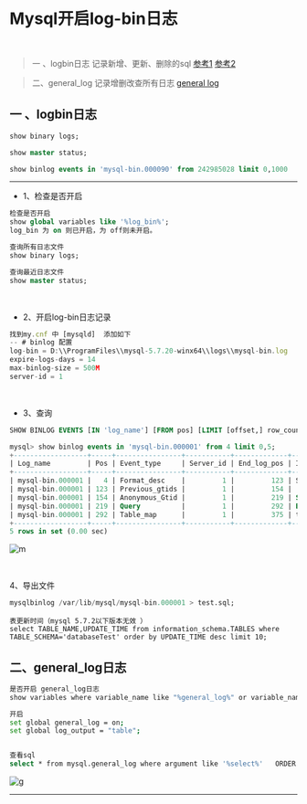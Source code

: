 # Mysql开启log-bin日志  

<br />

> 一 、logbin日志 记录新增、更新、删除的sql [参考1]( https://www.cnblogs.com/kerrycode/p/6610874.html ) [参考2]( https://www.cnblogs.com/handle/p/9761702.html )

> 二、general_log 记录增删改查所有日志 [general log]( http://www.zsythink.net/archives/1246 )


## 一 、logbin日志

```sql
show binary logs;

show master status;

show binlog events in 'mysql-bin.000090' from 242985028 limit 0,1000

```

---------------------------------------------------------

- 1、检查是否开启

```sql
检查是否开启
show global variables like '%log_bin%';
log_bin 为 on 则已开启，为 off则未开启。

查询所有日志文件
show binary logs;

查询最近日志文件
show master status;
```

<br>

- 2、开启log-bin日志记录

```js
找到my.cnf 中 [mysqld]  添加如下
-- # binlog 配置
log-bin = D:\\ProgramFiles\\mysql-5.7.20-winx64\\logs\\mysql-bin.log
expire-logs-days = 14
max-binlog-size = 500M
server-id = 1
```

<br>

- 3、查询 

```sql
SHOW BINLOG EVENTS [IN 'log_name'] [FROM pos] [LIMIT [offset,] row_count]

mysql> show binlog events in 'mysql-bin.000001' from 4 limit 0,5;
+------------------+-----+----------------+-----------+-------------+---------------------------------------+
| Log_name         | Pos | Event_type     | Server_id | End_log_pos | Info                                  |
+------------------+-----+----------------+-----------+-------------+---------------------------------------+
| mysql-bin.000001 |   4 | Format_desc    |         1 |         123 | Server ver: 5.7.20-log, Binlog ver: 4 |
| mysql-bin.000001 | 123 | Previous_gtids |         1 |         154 |                                       |
| mysql-bin.000001 | 154 | Anonymous_Gtid |         1 |         219 | SET @@SESSION.GTID_NEXT= 'ANONYMOUS'  |
| mysql-bin.000001 | 219 | Query          |         1 |         292 | BEGIN                                 |
| mysql-bin.000001 | 292 | Table_map      |         1 |         375 | table_id: 125 (test.ins_car_team)    |
+------------------+-----+----------------+-----------+-------------+---------------------------------------+
5 rows in set (0.00 sec)

```

![m]( https://gitcode.net/xu180/imgs/-/raw/master/other/mysql-bin.png )

<br>

4、导出文件

```sql
mysqlbinlog /var/lib/mysql/mysql-bin.000001 > test.sql;

```


```
表更新时间（mysql 5.7.2以下版本无效 ）
select TABLE_NAME,UPDATE_TIME from information_schema.TABLES where TABLE_SCHEMA='databaseTest' order by UPDATE_TIME desc limit 10;

```


## 二、general_log日志

```sh
是否开启 general_log日志
show variables where variable_name like "%general_log%" or variable_name="log_output";

开启
set global general_log = on;
set global log_output = "table";


查看sql
select * from mysql.general_log where argument like '%select%'   ORDER BY event_time DESC limit 100;

```

![g]( https://gitcode.net/xu180/imgs/-/raw/master/other/mysql.general_log.jpg )

---


